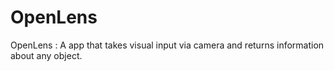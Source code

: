 # OpenLens
OpenLens : A app that takes visual input via camera and returns information about any object.
